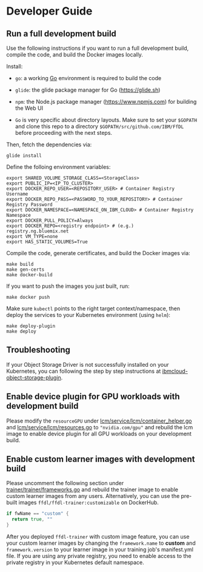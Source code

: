 # Developer Guide

## Run a full development build

Use the following instructions if you want to run a full development build, compile the code, and build the
Docker images locally.

Install:

* `go`: a working [Go](https://golang.org/) environment is required to build the code

* `glide`: the glide package manager for Go (https://glide.sh)

* `npm`: the Node.js package manager (https://www.npmjs.com) for building the Web UI

* `Go` is very specific about directory layouts. Make sure to set your `$GOPATH` and clone this repo to a directory
`$GOPATH/src/github.com/IBM/FfDL` before proceeding with the next steps.

Then, fetch the dependencies via:
```shell
glide install
```

Define the folloing environment variables:
```shell
export SHARED_VOLUME_STORAGE_CLASS=<StorageClass>
export PUBLIC_IP=<IP_TO_CLUSTER>
export DOCKER_REPO_USER=<REPOSITORY_USER> # Container Registry Username
export DOCKER_REPO_PASS=<PASSWORD_TO_YOUR_REPOSITORY> # Container Registry Password
export DOCKER_NAMESPACE=<NAMESPACE_ON_IBM_CLOUD> # Container Registry Namespace
export DOCKER_PULL_POLICY=Always
export DOCKER_REPO=<registry endpoint> # (e.g.) registry.ng.bluemix.net
export VM_TYPE=none
export HAS_STATIC_VOLUMES=True
```

Compile the code, generate certificates, and build the Docker images via:
```shell
make build
make gen-certs
make docker-build
```

If you want to push the images you just built, run:
```shell
make docker push
```

Make sure `kubectl` points to the right target context/namespace, then deploy the services to your Kubernetes
environment (using `helm`):
```shell
make deploy-plugin
make deploy
```

## Troubleshooting
If your Object Storage Driver is not successfully installed on your Kubernetes, you can following the step by step instructions at [ibmcloud-object-storage-plugin](https://github.com/IBM/ibmcloud-object-storage-plugin).

## Enable device plugin for GPU workloads with development build

Please modify the `resourceGPU` under [lcm/service/lcm/container_helper.go](../lcm/service/lcm/container_helper.go#L530) and [lcm/service/lcm/resources.go](../lcm/service/lcm/resources.go#L149) to `"nvidia.com/gpu"` and rebuild the lcm image to enable device plugin for all GPU workloads on your development build.

## Enable custom learner images with development build

Please uncomment the following section under [trainer/trainer/frameworks.go](../trainer/trainer/frameworks.go#L39) and rebuild the trainer image to enable custom learner images from any users. Alternatively, you can use the pre-built images `ffdl/ffdl-trainer:customizable` on DockerHub.

``` go
if fwName == "custom" {
  return true, ""
}
```

After you deployed `ffdl-trainer` with custom image feature, you can use your custom learner images by changing the `framework.name` to **custom** and `framework.version` to your learner image in your training job's manifest.yml file. If you are using any private registry, you need to enable access to the private registry in your Kubernetes default namespace.
